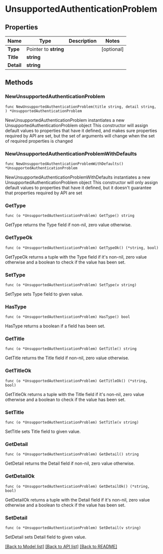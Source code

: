 # UnsupportedAuthenticationProblem

## Properties

Name | Type | Description | Notes
------------ | ------------- | ------------- | -------------
**Type** | Pointer to **string** |  | [optional] 
**Title** | **string** |  | 
**Detail** | **string** |  | 

## Methods

### NewUnsupportedAuthenticationProblem

`func NewUnsupportedAuthenticationProblem(title string, detail string, ) *UnsupportedAuthenticationProblem`

NewUnsupportedAuthenticationProblem instantiates a new UnsupportedAuthenticationProblem object
This constructor will assign default values to properties that have it defined,
and makes sure properties required by API are set, but the set of arguments
will change when the set of required properties is changed

### NewUnsupportedAuthenticationProblemWithDefaults

`func NewUnsupportedAuthenticationProblemWithDefaults() *UnsupportedAuthenticationProblem`

NewUnsupportedAuthenticationProblemWithDefaults instantiates a new UnsupportedAuthenticationProblem object
This constructor will only assign default values to properties that have it defined,
but it doesn't guarantee that properties required by API are set

### GetType

`func (o *UnsupportedAuthenticationProblem) GetType() string`

GetType returns the Type field if non-nil, zero value otherwise.

### GetTypeOk

`func (o *UnsupportedAuthenticationProblem) GetTypeOk() (*string, bool)`

GetTypeOk returns a tuple with the Type field if it's non-nil, zero value otherwise
and a boolean to check if the value has been set.

### SetType

`func (o *UnsupportedAuthenticationProblem) SetType(v string)`

SetType sets Type field to given value.

### HasType

`func (o *UnsupportedAuthenticationProblem) HasType() bool`

HasType returns a boolean if a field has been set.

### GetTitle

`func (o *UnsupportedAuthenticationProblem) GetTitle() string`

GetTitle returns the Title field if non-nil, zero value otherwise.

### GetTitleOk

`func (o *UnsupportedAuthenticationProblem) GetTitleOk() (*string, bool)`

GetTitleOk returns a tuple with the Title field if it's non-nil, zero value otherwise
and a boolean to check if the value has been set.

### SetTitle

`func (o *UnsupportedAuthenticationProblem) SetTitle(v string)`

SetTitle sets Title field to given value.


### GetDetail

`func (o *UnsupportedAuthenticationProblem) GetDetail() string`

GetDetail returns the Detail field if non-nil, zero value otherwise.

### GetDetailOk

`func (o *UnsupportedAuthenticationProblem) GetDetailOk() (*string, bool)`

GetDetailOk returns a tuple with the Detail field if it's non-nil, zero value otherwise
and a boolean to check if the value has been set.

### SetDetail

`func (o *UnsupportedAuthenticationProblem) SetDetail(v string)`

SetDetail sets Detail field to given value.



[[Back to Model list]](../README.md#documentation-for-models) [[Back to API list]](../README.md#documentation-for-api-endpoints) [[Back to README]](../README.md)


